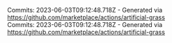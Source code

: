Commits: 2023-06-03T09:12:48.718Z - Generated via https://github.com/marketplace/actions/artificial-grass
<br>
Commits: 2023-06-03T09:12:48.718Z - Generated via https://github.com/marketplace/actions/artificial-grass
<br>
